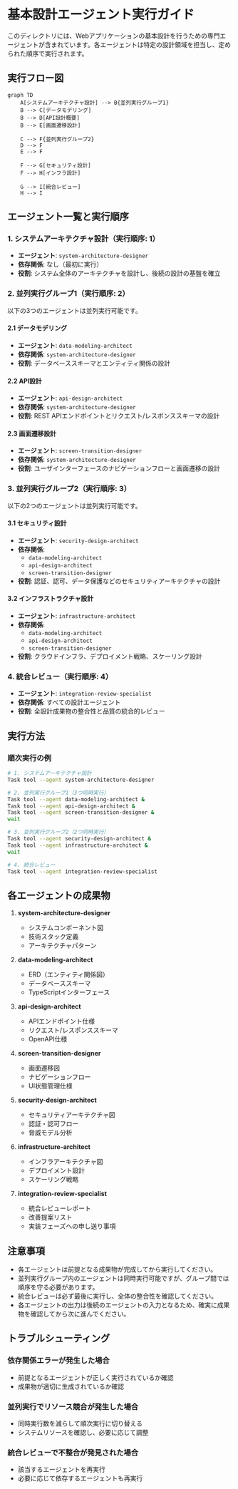 # 基本設計エージェント実行ガイド

このディレクトリには、Webアプリケーションの基本設計を行うための専門エージェントが含まれています。各エージェントは特定の設計領域を担当し、定められた順序で実行されます。

## 実行フロー図

```mermaid
graph TD
    A[システムアーキテクチャ設計] --> B{並列実行グループ1}
    B --> C[データモデリング]
    B --> D[API設計概要]
    B --> E[画面遷移設計]

    C --> F{並列実行グループ2}
    D --> F
    E --> F

    F --> G[セキュリティ設計]
    F --> H[インフラ設計]

    G --> I[統合レビュー]
    H --> I
```

## エージェント一覧と実行順序

### 1. システムアーキテクチャ設計（実行順序: 1）

- **エージェント**: `system-architecture-designer`
- **依存関係**: なし（最初に実行）
- **役割**: システム全体のアーキテクチャを設計し、後続の設計の基盤を確立

### 2. 並列実行グループ1（実行順序: 2）

以下の3つのエージェントは並列実行可能です。

#### 2.1 データモデリング

- **エージェント**: `data-modeling-architect`
- **依存関係**: `system-architecture-designer`
- **役割**: データベーススキーマとエンティティ関係の設計

#### 2.2 API設計

- **エージェント**: `api-design-architect`
- **依存関係**: `system-architecture-designer`
- **役割**: REST APIエンドポイントとリクエスト/レスポンススキーマの設計

#### 2.3 画面遷移設計

- **エージェント**: `screen-transition-designer`
- **依存関係**: `system-architecture-designer`
- **役割**: ユーザインターフェースのナビゲーションフローと画面遷移の設計

### 3. 並列実行グループ2（実行順序: 3）

以下の2つのエージェントは並列実行可能です。

#### 3.1 セキュリティ設計

- **エージェント**: `security-design-architect`
- **依存関係**:
  - `data-modeling-architect`
  - `api-design-architect`
  - `screen-transition-designer`
- **役割**: 認証、認可、データ保護などのセキュリティアーキテクチャの設計

#### 3.2 インフラストラクチャ設計

- **エージェント**: `infrastructure-architect`
- **依存関係**:
  - `data-modeling-architect`
  - `api-design-architect`
  - `screen-transition-designer`
- **役割**: クラウドインフラ、デプロイメント戦略、スケーリング設計

### 4. 統合レビュー（実行順序: 4）

- **エージェント**: `integration-review-specialist`
- **依存関係**: すべての設計エージェント
- **役割**: 全設計成果物の整合性と品質の統合的レビュー

## 実行方法

### 順次実行の例

```bash
# 1. システムアーキテクチャ設計
Task tool --agent system-architecture-designer

# 2. 並列実行グループ1（3つ同時実行）
Task tool --agent data-modeling-architect &
Task tool --agent api-design-architect &
Task tool --agent screen-transition-designer &
wait

# 3. 並列実行グループ2（2つ同時実行）
Task tool --agent security-design-architect &
Task tool --agent infrastructure-architect &
wait

# 4. 統合レビュー
Task tool --agent integration-review-specialist
```

## 各エージェントの成果物

1. **system-architecture-designer**
   - システムコンポーネント図
   - 技術スタック定義
   - アーキテクチャパターン

2. **data-modeling-architect**
   - ERD（エンティティ関係図）
   - データベーススキーマ
   - TypeScriptインターフェース

3. **api-design-architect**
   - APIエンドポイント仕様
   - リクエスト/レスポンススキーマ
   - OpenAPI仕様

4. **screen-transition-designer**
   - 画面遷移図
   - ナビゲーションフロー
   - UI状態管理仕様

5. **security-design-architect**
   - セキュリティアーキテクチャ図
   - 認証・認可フロー
   - 脅威モデル分析

6. **infrastructure-architect**
   - インフラアーキテクチャ図
   - デプロイメント設計
   - スケーリング戦略

7. **integration-review-specialist**
   - 統合レビューレポート
   - 改善提案リスト
   - 実装フェーズへの申し送り事項

## 注意事項

- 各エージェントは前提となる成果物が完成してから実行してください。
- 並列実行グループ内のエージェントは同時実行可能ですが、グループ間では順序を守る必要があります。
- 統合レビューは必ず最後に実行し、全体の整合性を確認してください。
- 各エージェントの出力は後続のエージェントの入力となるため、確実に成果物を確認してから次に進んでください。

## トラブルシューティング

### 依存関係エラーが発生した場合

- 前提となるエージェントが正しく実行されているか確認
- 成果物が適切に生成されているか確認

### 並列実行でリソース競合が発生した場合

- 同時実行数を減らして順次実行に切り替える
- システムリソースを確認し、必要に応じて調整

### 統合レビューで不整合が発見された場合

- 該当するエージェントを再実行
- 必要に応じて依存するエージェントも再実行
